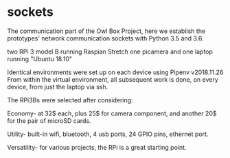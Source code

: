 # sockets
The communication part of the Owl Box Project, here we establish the prototypes' network communication sockets with 
Python 3.5 and 3.6.



two RPi 3 model B running Raspian Stretch
one picamera
and one laptop running "Ubuntu 18.10"

Identical environments were set up on each device using Pipenv v2018.11.26
From within the virtual environment, all subsequent work is done, on every device, from just the laptop via ssh.

The RPi3Bs were selected after considering:

Economy- at 32$ each, plus 25$ for camera component, and another 20$ for the pair of microSD cards.

Utility- built-in wifi, bluetooth, 4 usb ports, 24 GPIO pins, ethernet port.

Versatility- for various projects, the RPi is a great starting point.
